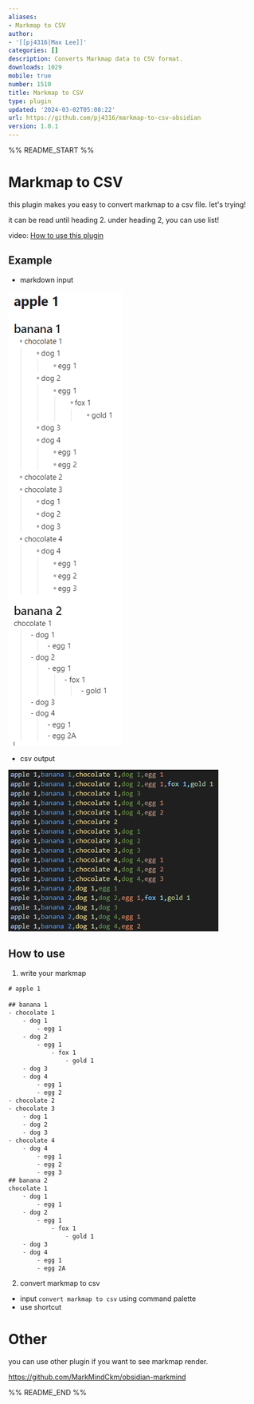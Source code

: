 ```yaml
---
aliases:
- Markmap to CSV
author:
- '[[pj4316|Max Lee]]'
categories: []
description: Converts Markmap data to CSV format.
downloads: 1029
mobile: true
number: 1510
title: Markmap to CSV
type: plugin
updated: '2024-03-02T05:08:22'
url: https://github.com/pj4316/markmap-to-csv-obsidian
version: 1.0.1
---
```


%% README_START %%

# Markmap to CSV

this plugin makes you easy to convert markmap to a csv file.
let's trying!

it can be read until heading 2.
under heading 2, you can use list!

video: [How to use this plugin](https://youtu.be/X7l4XTSrD0U)


## Example

- markdown input

![markdown input](https://raw.githubusercontent.com/pj4316/markmap-to-csv-obsidian/HEAD/example-capture-md.png)

- csv output

![csv output](https://raw.githubusercontent.com/pj4316/markmap-to-csv-obsidian/HEAD/example-capture-csv.png)

## How to use

1. write your markmap
```
# apple 1

## banana 1
- chocolate 1
    - dog 1
        - egg 1
    - dog 2
        - egg 1
	        - fox 1
		        - gold 1
    - dog 3
    - dog 4
	    - egg 1
	    - egg 2
- chocolate 2
- chocolate 3
    - dog 1
    - dog 2
    - dog 3
- chocolate 4
    - dog 4
        - egg 1
        - egg 2
        - egg 3
## banana 2
chocolate 1
    - dog 1
        - egg 1
    - dog 2
        - egg 1
	        - fox 1
		        - gold 1
    - dog 3
    - dog 4
	    - egg 1
	    - egg 2A

```

2. convert markmap to csv
- input `convert markmap to csv` using command palette
- use shortcut


# Other

you can use other plugin if you want to see markmap render.

https://github.com/MarkMindCkm/obsidian-markmind


%% README_END %%